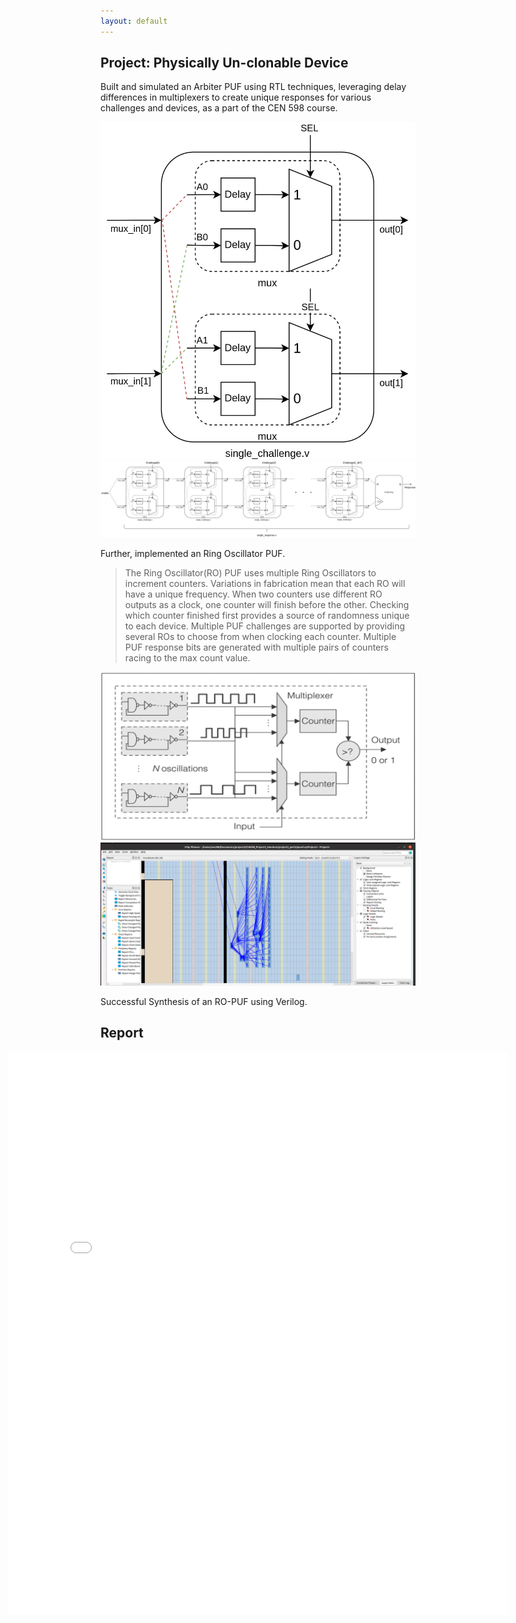 ```yaml
---
layout: default
---
```


## Project: Physically Un-clonable Device

Built and simulated an Arbiter PUF using RTL techniques, leveraging delay differences in multiplexers to create unique responses for various challenges and devices, as a part of the CEN 598 course.

<!-- <object>
<embed src="./media/single_challenge.png" type="application/pdf" width="493" height="528">
</object> -->
![](./media/single_challenge.png)
![](./media/single_response.png)

Further, implemented an Ring Oscillator PUF.

> The Ring Oscillator(RO) PUF uses multiple Ring Oscillators to increment counters. Variations in fabrication mean that each RO will have a unique frequency. When two counters use different RO outputs as a clock, one counter will finish before the other. Checking which counter finished first provides a source of randomness unique to each device. Multiple PUF challenges are supported by providing several ROs to choose from when clocking each counter. Multiple PUF response bits are generated with multiple pairs of counters racing to the max count value.

![](./media/ring_osc.png)
![](./media/ring_osc_output.png)

<!-- <center>
	<object>
		<embed src="./media/ring_osc_output.png" width="622" height="284">
	</object>
</center>
 -->

Successful Synthesis of an RO-PUF using Verilog.

## Report 

<div style="display: flex; justify-content: center;">
    <object>
        <embed src="./media/PUF_report.pdf#zoom=100" type="application/pdf" width="800px" height="900px">
    </object>
</div>
